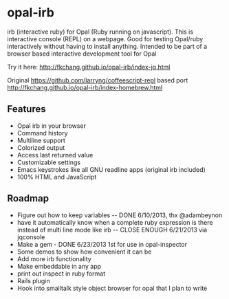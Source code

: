 opal-irb
=========

irb (interactive ruby) for Opal (Ruby running on javascript).  This is
interactive console (REPL) on a webpage. Good for testing Opal/ruby
interactively without having to install anything.  Intended to be part
of a browser based interactive development tool for Opal

Try it here: http://fkchang.github.io/opal-irb/index-jq.html

Original https://github.com/larryng/coffeescript-repl based port http://fkchang.github.io/opal-irb/index-homebrew.html

Features
--------
* Opal irb in your browser
* Command history
* Multiline support
* Colorized output
* Access last returned value
* Customizable settings
* Emacs keystrokes like all GNU readline apps (original irb included)
* 100% HTML and JavaScript


Roadmap
-------
* Figure out how to keep variables -- DONE 6/10/2013, thx @adambeynon
* have it automatically know when a complete ruby expression is there instead of multi line mode like irb -- CLOSE ENOUGH 6/21/2013 via jqconsole
* Make a gem - DONE 6/23/2013 1st for use in opal-inspector
* Some demos to show how convenient it can be
* Add more irb functionality
* Make embeddable in any app
* print out inspect in ruby format
* Rails plugin
* Hook into smalltalk style object browser for opal that I plan to write
